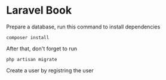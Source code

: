 # Laravel Book

Prepare a database, run this command to install dependencies
```
composer install
```

After that, don't forget to run

```
php artisan migrate
```

Create a user by registring the user
